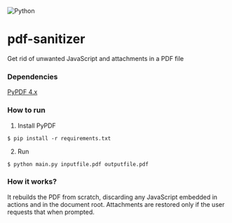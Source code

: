 ![Python](https://img.shields.io/badge/python-3670A0?style=for-the-badge&logo=python&logoColor=ffdd54)
# pdf-sanitizer
Get rid of unwanted JavaScript and attachments in a PDF file

### Dependencies
[PyPDF 4.x](https://pypi.org/project/pypdf/)

### How to run
1. Install PyPDF
```shell
$ pip install -r requirements.txt
```
2. Run
```shell
$ python main.py inputfile.pdf outputfile.pdf
```

### How it works?
It rebuilds the PDF from scratch, discarding any JavaScript embedded in actions and in the document root. Attachments are restored only if the user requests that when prompted.
